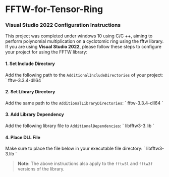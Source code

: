 # FFTW-for-Tensor-Ring
### Visual Studio 2022 Configuration Instructions
This project was completed under windows 10 using C/C ++, aiming to perform polynomial multiplication on a cyclotomic ring using the fftw library. If you are using **Visual Studio 2022**, please follow these steps to configure your project for using the FFTW library:

#### 1. Set Include Directory
Add the following path to the `AdditionalIncludeDirectories` of your project:
\`
fftw-3.3.4-dll64
\`

#### 2. Set Library Directory
Add the same path to the `AdditionalLibraryDirectories`:
\`
fftw-3.3.4-dll64
\`

#### 3. Add Library Dependency
Add the following library file to `AdditionalDependencies`:
\`
libfftw3-3.lib
\`

#### 4. Place DLL File
Make sure to place the file below in your executable file directory:
\`
libfftw3-3.lib
\`

> **Note:** The above instructions also apply to the `fftw3l` and `fftw3f` versions of the library.
